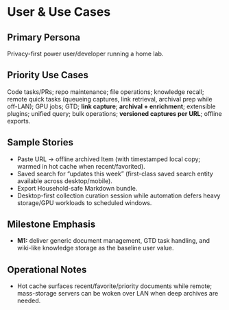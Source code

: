 # User & Use Cases

## Primary Persona
Privacy-first power user/developer running a home lab.

## Priority Use Cases
Code tasks/PRs; repo maintenance; file operations; knowledge recall; remote quick tasks (queueing captures, link retrieval, archival prep while off-LAN); GPU jobs; GTD; **link capture**; **archival + enrichment**; extensible plugins; unified query; bulk operations; **versioned captures per URL**; offline exports.

## Sample Stories
- Paste URL → offline archived Item (with timestamped local copy; warmed in hot cache when recent/favorited).
- Saved search for “updates this week” (first-class saved search entity available across desktop/mobile).
- Export Household-safe Markdown bundle.
- Desktop-first collection curation session while automation defers heavy storage/GPU workloads to scheduled windows.

## Milestone Emphasis
- **M1:** deliver generic document management, GTD task handling, and wiki-like knowledge storage as the baseline user value.

## Operational Notes
- Hot cache surfaces recent/favorite/priority documents while remote; mass-storage servers can be woken over LAN when deep archives are needed.
